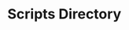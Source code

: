 # Scripts Directory

<!-- # TODO: Summarize available scripts and their intended automation tasks. -->
<!-- # TODO: Document prerequisites and execution instructions for each script. -->
<!-- # TODO: Define contribution guidelines for adding new scripts. -->
